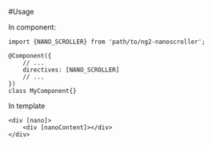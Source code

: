 #Usage

In component:

```
import {NANO_SCROLLER} from 'path/to/ng2-nanoscroller';

@Component({
    // ...
    directives: [NANO_SCROLLER]
    // ...
})
class MyComponent{}
```

In template

```
<div [nano]>
    <div [nanoContent]></div>
</div>
```